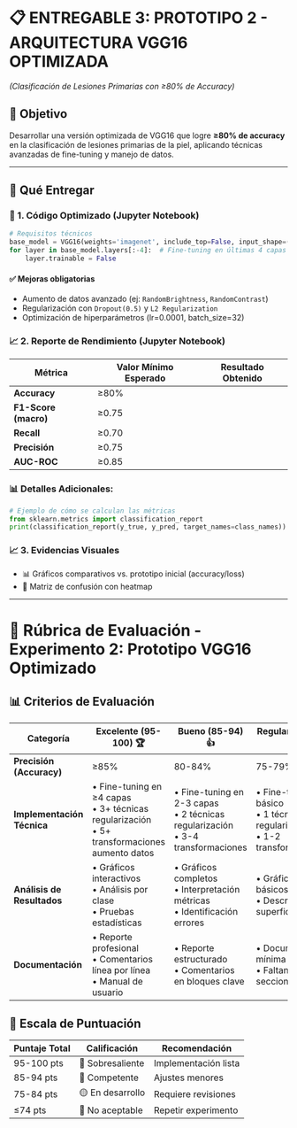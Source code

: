 # 📋 **ENTREGABLE 3: PROTOTIPO 2 - ARQUITECTURA VGG16 OPTIMIZADA**  
*(Clasificación de Lesiones Primarias con ≥80% de Accuracy)*  

## 🎯 **Objetivo**  
Desarrollar una versión optimizada de VGG16 que logre **≥80% de accuracy** en la clasificación de lesiones primarias de la piel, aplicando técnicas avanzadas de fine-tuning y manejo de datos.  

---

## 📂 **Qué Entregar**  

### 🚀 1. **Código Optimizado** (Jupyter Notebook)  
```python
# Requisitos técnicos
base_model = VGG16(weights='imagenet', include_top=False, input_shape=(224,224,3))
for layer in base_model.layers[:-4]:  # Fine-tuning en últimas 4 capas
    layer.trainable = False
```

#### ✅  **Mejoras obligatorias**
* Aumento de datos avanzado (ej: `RandomBrightness`, `RandomContrast`)
* Regularización con `Dropout(0.5)` y `L2 Regularization`
* Optimización de hiperparámetros (lr=0.0001, batch_size=32)

### 📈 2. **Reporte de Rendimiento** (Jupyter Notebook)  

| Métrica               | Valor Mínimo Esperado | Resultado Obtenido | 
|-----------------------|-----------------------|--------------------|
| **Accuracy**          | ≥80%                  |                    | 
| **F1-Score (macro)**  | ≥0.75                 |                    |
| **Recall**           | ≥0.70                  |                    | 
| **Precisión**        | ≥0.75                  |                    | 
| **AUC-ROC**         | ≥0.85                  |                    | 



### 📊 **Detalles Adicionales:**
```python
# Ejemplo de cómo se calculan las métricas
from sklearn.metrics import classification_report
print(classification_report(y_true, y_pred, target_names=class_names))
```

### 📈 3. **Evidencias Visuales**
* 📊 Gráficos comparativos vs. prototipo inicial (accuracy/loss)
* 🎨 Matriz de confusión con heatmap

---

# 🧪 **Rúbrica de Evaluación - Experimento 2: Prototipo VGG16 Optimizado**

## 📊 **Criterios de Evaluación**

| **Categoría**               | **Excelente (95-100)** 🏆 | **Bueno (85-94)** 👍 | **Regular (75-84)** 📉 | **Insuficiente (0-74)** ⚠️ |
|-----------------------------|-------------------------|----------------------|-----------------------|---------------------------|
| **Precisión (Accuracy)**   | ≥85%                   | 80-84%              | 75-79%               | <75%                     |
| **Implementación Técnica** | • Fine-tuning en ≥4 capas<br>• 3+ técnicas regularización<br>• 5+ transformaciones aumento datos | • Fine-tuning en 2-3 capas<br>• 2 técnicas regularización<br>• 3-4 transformaciones | • Fine-tuning básico<br>• 1 técnica regularización<br>• 1-2 transformaciones | • Sin optimizaciones<br>• Parámetros por defecto |
| **Análisis de Resultados** | • Gráficos interactivos<br>• Análisis por clase<br>• Pruebas estadísticas | • Gráficos completos<br>• Interpretación métricas<br>• Identificación errores | • Gráficos básicos<br>• Descripción superficial | • Datos numéricos sin análisis |
| **Documentación**          | • Reporte profesional<br>• Comentarios línea por línea<br>• Manual de usuario | • Reporte estructurado<br>• Comentarios en bloques clave | • Documentación mínima<br>• Faltan secciones | • Código sin documentar |

## 🔢 **Escala de Puntuación**

| **Puntaje Total** | **Calificación** | **Recomendación** |
|-------------------|------------------|-------------------|
| 95-100 pts        | 💎 Sobresaliente | Implementación lista |
| 85-94 pts        | 🔵 Competente    | Ajustes menores |
| 75-84 pts         | 🟡 En desarrollo | Requiere revisiones |
| ≤74 pts           | 🔴 No aceptable  | Repetir experimento |



